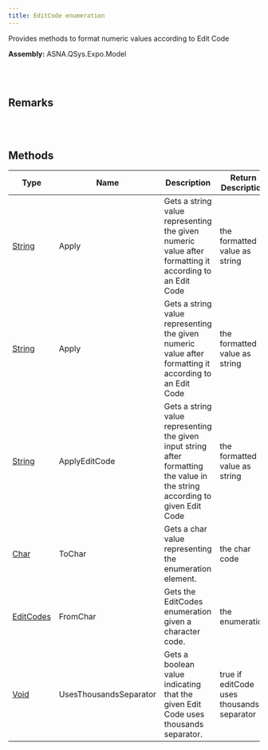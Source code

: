 ```yaml
---
title: EditCode enumeration
---
```


Provides methods to format numeric values according to Edit Code

**Assembly:** ASNA.QSys.Expo.Model

<br>
<br>

## Remarks

<br>
<br>

## Methods

| Type | Name | Description | Return Description 
| --- | --- | --- | --- 
| [String](https://docs.microsoft.com/en-us/dotnet/api/system.string?view=net-5.0) | Apply | Gets a string value representing the given numeric value after formatting it according to an Edit Code | the formatted value as string
| [String](https://docs.microsoft.com/en-us/dotnet/api/system.string?view=net-5.0) | Apply | Gets a string value representing the given numeric value after formatting it according to an Edit Code | the formatted value as string
| [String](https://docs.microsoft.com/en-us/dotnet/api/system.string?view=net-5.0) | ApplyEditCode | Gets a string value representing the given input string after formatting the value in the string according to given Edit Code | the formatted value as string
| [Char](https://docs.microsoft.com/en-us/dotnet/api/system.char?view=net-5.0) | ToChar | Gets a char value representing the enumeration element. | the char code
| [EditCodes](/reference/asna-qsys-expo/expo-model/edit-codes.html) | FromChar | Gets the EditCodes enumeration given a character code. | the enumeration
| [Void](https://docs.microsoft.com/en-us/dotnet/api/system.void?view=net-5.0) | UsesThousandsSeparator | Gets a boolean value indicating that the given Edit Code uses thousands separator. | true if editCode uses thousands separator

<br>
<br>

